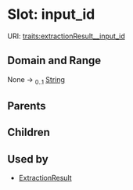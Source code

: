 
# Slot: input_id




URI: [traits:extractionResult__input_id](http://w3id.org/ontogpt/traits/extractionResult__input_id)


## Domain and Range

None &#8594;  <sub>0..1</sub> [String](types/String.md)

## Parents


## Children


## Used by

 * [ExtractionResult](ExtractionResult.md)
